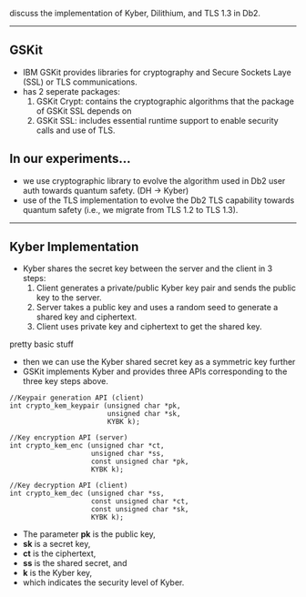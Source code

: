 
discuss the implementation of Kyber, Dilithium, and TLS 1.3 in Db2.

---

## GSKit

- IBM GSKit provides libraries for cryptography and Secure Sockets Laye (SSL) or TLS communications.
- has 2 seperate packages:
	1. GSKit Crypt: contains the cryptographic algorithms that the package of GSKit SSL depends on
	2. GSKit SSL: includes essential runtime support to enable security calls and use of TLS.


## In our experiments...

- we use cryptographic library to evolve the algorithm used in Db2 user auth towards quantum safety. (DH -> Kyber)
- use of the TLS implementation to evolve the Db2 TLS capability towards quantum safety (i.e., we migrate from TLS 1.2 to TLS 1.3).

---
## Kyber Implementation

- Kyber shares the secret key between the server and the client in 3 steps:
	1. Client generates a private/public Kyber key pair and sends the public key to the server.
	2. Server takes a public key and uses a random seed to generate a shared key and ciphertext.
	3. Client uses private key and ciphertext to get the shared key.

pretty basic stuff

- then we can use the Kyber shared secret key as a symmetric key further
- GSKit implements Kyber and provides three APIs corresponding to the three key steps above.

```
//Keypair generation API (client)  
int crypto_kem_keypair (unsigned char *pk,   
                        unsigned char *sk,   
                        KYBK k);

//Key encryption API (server)  
int crypto_kem_enc (unsigned char *ct,   
                    unsigned char *ss,   
                    const unsigned char *pk,   
                    KYBK k);

//Key decryption API (client)  
int crypto_kem_dec (unsigned char *ss,   
                    const unsigned char *ct,   
                    const unsigned char *sk,   
                    KYBK k);
```

- The parameter **pk** is the public key, 
- **sk** is a secret key, 
- **ct** is the ciphertext, 
- **ss** is the shared secret, and 
- **k** is the Kyber key, 
- which indicates the security level of Kyber.
